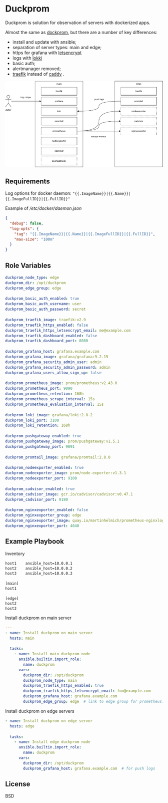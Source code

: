 Duckprom
=========

Duckprom is solution for observation of servers with dockerized apps.

Almost the same as [dockprom](https://github.com/stefanprodan/dockprom), but there are a number of key differences:

* install and update with ansible;
* separation of server types: main and edge;
* https for grafana with [letsencrypt](https://letsencrypt.org/)
* logs with [lokki](https://grafana.com/oss/loki/)
* basic auth;
* alertmanager removed;
* [traefik](https://doc.traefik.io/traefik/) instead of [caddy](https://caddyserver.com/) .

![duckprom diagram](.misc/duckprom.drawio.png)


Requirements
------------

Log options for docker daemon: `"{{.ImageName}}|{{.Name}}|{{.ImageFullID}}|{{.FullID}}"` 

Example of */etc/docker/daemon.json*
```json
{
  "debug": false,
  "log-opts": {
    "tag": "{{.ImageName}}|{{.Name}}|{{.ImageFullID}}|{{.FullID}}",
    "max-size": "100m"
  }
}
```


Role Variables
--------------

```yaml
duckprom_node_type: edge
duckprom_dir: /opt/duckprom
duckprom_edge_group: edge

duckprom_basic_auth_enabled: true
duckprom_basic_auth_username: user
duckprom_basic_auth_password: secret

duckprom_traefik_image: traefik:v2.9
duckprom_traefik_https_enabled: false
duckprom_traefik_https_letsencrypt_email: me@example.com
duckprom_traefik_dashboard_enabled: false
duckprom_traefik_dashboard_port: 8080

duckprom_grafana_host: grafana.example.com
duckprom_grafana_image: grafana/grafana:9.2.15
duckprom_grafana_security_admin_user: admin
duckprom_grafana_security_admin_password: admin
duckprom_grafana_users_allow_sign_up: false

duckprom_prometheus_image: prom/prometheus:v2.43.0
duckprom_prometheus_port: 9090
duckprom_prometheus_retention: 168h
duckprom_prometheus_scrape_interval: 15s
duckprom_prometheus_evaluation_interval: 15s

duckprom_loki_image: grafana/loki:2.8.2
duckprom_loki_port: 3100
duckprom_loki_retention: 168h

duckprom_pushgateway_enabled: true
duckprom_pushgateway_image: prom/pushgateway:v1.5.1
duckprom_pushgateway_port: 9091

duckprom_promtail_image: grafana/promtail:2.8.0

duckprom_nodeexporter_enabled: true
duckprom_nodeexporter_image: prom/node-exporter:v1.3.1
duckprom_nodeexporter_port: 9100

duckprom_cadvisor_enabled: true
duckprom_cadvisor_image: gcr.io/cadvisor/cadvisor:v0.47.1
duckprom_cadvisor_port: 9180

duckprom_nginxexporter_enabled: false
duckprom_nginxexporter_group: edge
duckprom_nginxexporter_image: quay.io/martinhelmich/prometheus-nginxlog-exporter:v1.10.0
duckprom_nginxexporter_port: 4040

```

Example Playbook
----------------

Inventory
```
host1    ansible_host=10.0.0.1
host2    ansible_host=10.0.0.2
host3    ansible_host=10.0.0.3

[main]
host1

[edge]
host2
host3
```

Install duckprom on main server
```yaml
---
- name: Install duckprom on main server
  hosts: main

  tasks:
    - name: Install main duckprom node
      ansible.builtin.import_role:
        name: duckprom
      vars:
        duckprom_dir: /opt/duckprom
        duckprom_node_type: main
        duckprom_traefik_https_enabled: true
        duckprom_traefik_https_letsencrypt_email: foo@example.com
        duckprom_grafana_host: grafana.example.com
        duckprom_edge_group: edge  # link to edge group for prometheus.yaml config
```

Install duckprom on edge servers
```yaml
- name: Install duckprom on edge server
  hosts: edge

  tasks:
    - name: Install edge duckprom node
      ansible.builtin.import_role:
        name: duckprom
      vars:
        duckprom_dir: /opt/duckprom
        duckprom_grafana_host: grafana.example.com  # for push logs
```

License
-------

BSD
